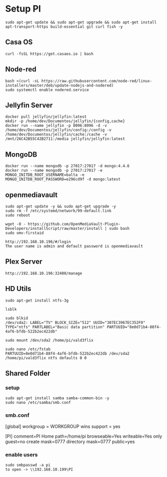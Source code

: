 # Setup PI

    sudo apt-get update && sudo apt-get upgrade && sudo apt-get install apt-transport-https build-essential git curl fish -y

## Casa OS

    curl -fsSL https://get.casaos.io | bash

## Node-red

    bash <(curl -sL https://raw.githubusercontent.com/node-red/linux-installers/master/deb/update-nodejs-and-nodered)
    sudo systemctl enable nodered.service

## Jellyfin Server

    docker pull jellyfin/jellyfin:latest
    mkdir -p /home/dev/Documentos/jellyfin/{config,cache}   
    docker run --name jellyfin -p 8096:8096 -d -v /home/dev/Documentos/jellyfin/config:/config -v /home/dev/Documentos/jellyfin/cache:/cache -v /mnt/26C42B55C42B2711:/media jellyfin/jellyfin:latest

## MongoDB

    docker run --name mongodb -p 27017:27017 -d mongo:4.4.6
    docker run --name mongodb -p 27017:27017 -e MONGO_INITDB_ROOT_USERNAME=balta -e MONGO_INITDB_ROOT_PASSWORD=e296cd9f -d mongo:latest

## openmediavault

    sudo apt-get update -y && sudo apt-get upgrade -y
    sudo rm -f /etc/systemd/network/99-default.link
    sudo reboot

    wget -O - https://github.com/OpenMediaVault-Plugin-Developers/installScript/raw/master/install | sudo bash
    sudo omv-firstaid
    
    http://192.168.10.196/#/login
    The user name is admin and default password is openmediavault

## Plex Server

    http://192.168.10.196:32400/manage

## HD Utils

    sudo apt-get install ntfs-3g
    
    lsblk 

    sudo blkid
    /dev/sda2: LABEL="TV" BLOCK_SIZE="512" UUID="307EC3967EC352F0" TYPE="ntfs" PARTLABEL="Basic data partition" PARTUUID="8e0d71b4-88f4-4af6-bfdb-522b2ec422db"  

    sudo mount /dev/sda2 /home/pi/vald3flix
    
    sudo nano /etc/fstab    
    PARTUUID=8e0d71b4-88f4-4af6-bfdb-522b2ec422db /dev/sda2 /home/pi/vald3flix ntfs defaults 0 0

## Shared Folder

### setup

    sudo apt-get install samba samba-common-bin -y
    sudo nano /etc/samba/smb.conf

### smb.conf

[global]
workgroup = WORKGROUP
wins support = yes

[PI]
comment=PI Home
path=/home/pi
browseable=Yes
writeable=Yes
only guest=no
create mask=0777
directory mask=0777
public=yes

### enable users

    sudo smbpasswd -a pi
    to open -> \\192.168.10.199\PI
